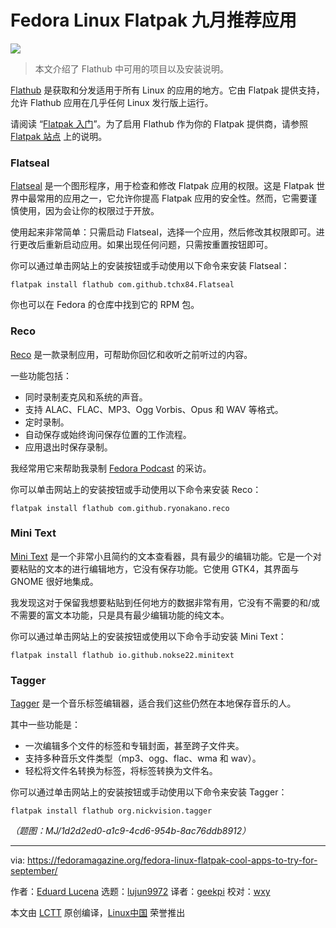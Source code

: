 [#]: subject: "Fedora Linux Flatpak cool apps to try for September"
[#]: via: "https://fedoramagazine.org/fedora-linux-flatpak-cool-apps-to-try-for-september/"
[#]: author: "Eduard Lucena https://fedoramagazine.org/author/x3mboy/"
[#]: collector: "lujun9972/lctt-scripts-1693450080"
[#]: translator: "geekpi"
[#]: reviewer: "wxy"
[#]: publisher: "wxy"
[#]: url: "https://linux.cn/article-16167-1.html"

Fedora Linux Flatpak 九月推荐应用
======

![][0]

> 本文介绍了 Flathub 中可用的项目以及安装说明。

[Flathub][4] 是获取和分发适用于所有 Linux 的应用的地方。它由 Flatpak 提供支持，允许 Flathub 应用在几乎任何 Linux 发行版上运行。

请阅读 “[Flatpak 入门][5]”。为了启用 Flathub 作为你的 Flatpak 提供商，请参照 [Flatpak 站点][6] 上的说明。

### Flatseal

[Flatseal][7] 是一个图形程序，用于检查和修改 Flatpak 应用的权限。这是 Flatpak 世界中最常用的应用之一，它允许你提高 Flatpak 应用的安全性。然而，它需要谨慎使用，因为会让你的权限过于开放。

使用起来非常简单：只需启动 Flatseal，选择一个应用，然后修改其权限即可。进行更改后重新启动应用。如果出现任何问题，只需按重置按钮即可。

你可以通过单击网站上的安装按钮或手动使用以下命令来安装 Flatseal：

```
flatpak install flathub com.github.tchx84.Flatseal
```

你也可以在 Fedora 的仓库中找到它的 RPM 包。

### Reco

[Reco][8] 是一款录制应用，可帮助你回忆和收听之前听过的内容。

一些功能包括：

  * 同时录制麦克风和系统的声音。
  * 支持 ALAC、FLAC、MP3、Ogg Vorbis、Opus 和 WAV 等格式。
  * 定时录制。
  * 自动保存或始终询问保存位置的工作流程。
  * 应用退出时保存录制。

我经常用它来帮助我录制 [Fedora Podcast][9] 的采访。

你可以单击网站上的安装按钮或手动使用以下命令来安装 Reco：

```
flatpak install flathub com.github.ryonakano.reco
```

### Mini Text

[Mini Text][10] 是一个非常小且简约的文本查看器，具有最少的编辑功能。它是一个对要粘贴的文本的进行编辑地方，它没有保存功能。它使用 GTK4，其界面与 GNOME 很好地集成。

我发现这对于保留我想要粘贴到任何地方的数据非常有用，它没有不需要的和/或不需要的富文本功能，只是具有最少编辑功能的纯文本。

你可以通过单击网站上的安装按钮或使用以下命令手动安装 Mini Text：

```
flatpak install flathub io.github.nokse22.minitext
```

### Tagger

[Tagger][11] 是一个音乐标签编辑器，适合我们这些仍然在本地保存音乐的人。

其中一些功能是：

  * 一次编辑多个文件的标签和专辑封面，甚至跨子文件夹。
  * 支持多种音乐文件类型（mp3、ogg、flac、wma 和 wav）。
  * 轻松将文件名转换为标签，将标签转换为文件名。

你可以通过单击网站上的安装按钮或手动使用以下命令来安装 Tagger：

```
flatpak install flathub org.nickvision.tagger
```

*（题图：MJ/1d2d2ed0-a1c9-4cd6-954b-8ac76ddb8912）*

--------------------------------------------------------------------------------

via: https://fedoramagazine.org/fedora-linux-flatpak-cool-apps-to-try-for-september/

作者：[Eduard Lucena][a]
选题：[lujun9972][b]
译者：[geekpi](https://github.com/geekpi)
校对：[wxy](https://github.com/wxy)

本文由 [LCTT](https://github.com/LCTT/TranslateProject) 原创编译，[Linux中国](https://linux.cn/) 荣誉推出

[a]: https://fedoramagazine.org/author/x3mboy/
[b]: https://github.com/lujun9972
[1]: https://fedoramagazine.org/wp-content/uploads/2023/08/flatpak_cool_app_september-816x345.jpg
[2]: https://unsplash.com/@joannakosinska?utm_source=unsplash&utm_medium=referral&utm_content=creditCopyText
[3]: https://unsplash.com/photos/mjC9apK53a8?utm_source=unsplash&utm_medium=referral&utm_content=creditCopyText
[4]: https://flathub.org
[5]: https://fedoramagazine.org/getting-started-flatpak/
[6]: https://flatpak.org/setup/Fedora
[7]: https://flathub.org/apps/com.github.tchx84.Flatseal
[8]: https://flathub.org/apps/com.github.ryonakano.reco
[9]: https://fedoraproject.org/podcast/
[10]: https://flathub.org/apps/io.github.nokse22.minitext
[11]: https://flathub.org/apps/org.nickvision.tagger
[0]: https://img.linux.net.cn/data/attachment/album/202309/07/105242i7jei9xj1zrqqfek.jpg